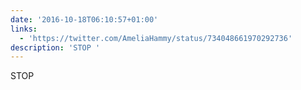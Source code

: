 ```yaml
---
date: '2016-10-18T06:10:57+01:00'
links:
  - 'https://twitter.com/AmeliaHammy/status/734048661970292736'
description: 'STOP '
---
```

STOP 
